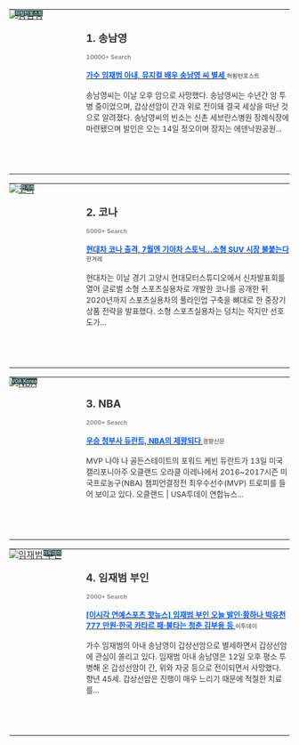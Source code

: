 <table align="center" border="0" cellpadding="0" cellspacing="1" class="txc-layout-wz" width="100%">            <tbody>                <tr>                    <td class="txc-layout-image" style="height: 154px;display: inherit;" valign="top" width="202">                        <div style="margin: 0px;padding: 0px;border: 0px;line-height: 1.3;display: inline-block;vertical-align: top;width: 100px;box-sizing: content-box;">                            <a href="http://www.huffingtonpost.kr/2017/06/12/story_n_17053432.html" rel="nofollow" style="text-decoration: underline;color: rgb(51, 51, 51) !important;display: inline-block;vertical-align: middle;box-sizing: content-box !important;" target="_blank" title="http://www.huffingtonpost.kr/2017/06/12/story_n_17053432.html">                            <div style="margin: 0px;padding: 0px;border: 0px;line-height: 1.3;position: relative;box-sizing: content-box !important;">                                <img alt="송남영" src="//t1.gstatic.com/images?q=tbn:ANd9GcSY5Uln0NUes3WZLDBwRZaOLNQ1dnS6rlUe8WZQVIMVN7oaK4m-wvP1qeHiUvUsbsBya1GD7MIf" style="margin: 0px auto;padding: 0px;border: none;line-height: 1.3;display: block;box-sizing: content-box !important;">                                <div>                                    <span style="background-color: darkslategrey;color: rgb(255, 255, 255);display: block;font-size: 9px;margin-top: -20px;text-align: right;bottom: `0px;position: absolute;right: 0px;box-sizing: content-box !important;">                                    허핑턴포스트</span>                                </div>                            </div></a>                        </div>                    </td>                    <td class="txc-layout-blank" style="width: 22px;height: 154px;display: table-cell;" width="19">                        <a href="http://www.huffingtonpost.kr/2017/06/12/story_n_17053432.html" rel="nofollow" style="text-decoration: underline; line-height: 16.9px; display: inline-block; vertical-align: middle; color: rgb(51, 51, 51) !important; box-sizing: content-box !important;" target="_blank" title="http://www.huffingtonpost.kr/2017/06/12/story_n_17053432.html"><br /></a>                    </td>                    <td class="txc-layout-list" style="width: 2px; height: 154px; display: inline;" valign="top" width="302">                        <p><span style="font-size: 14pt; color: rgb(53, 53, 53);"><b>1. 송남영</b></span></p>                        <p><span style="font-size: 8pt; color: rgb(234, 234, 234);"><b><span style="color: rgb(140, 140, 140);">10000+ Search</span></b></span></p>                        <p><font color="#353535"><span style="font-size: 10.6667px;"><b><span style="font-size: 10pt;"><a class="tx-link" href="http://www.huffingtonpost.kr/2017/06/12/story_n_17053432.html" target="_blank"><span style="color: rgb(0, 85, 255);">가수 임재범 아내, 뮤지컬 배우 송남영 씨 별세 </span></a></span></b> <span style="font-size: 8pt;">허핑턴포스트</span></span></font></p>                        <p><font color="#353535"><span style="font-size: 13.6667px;">송남영씨는 이날 오후 암으로 사망했다. 송남영씨는 수년간 암 투병 중이었으며, 갑상선암이 간과 위로 전이돼 결국 세상을 떠난 것으로 알려졌다. 송남영씨의 빈소는 신촌 세브란스병원 장례식장에 마련됐으며 발인은 오는 14일 정오이며 장지는 에덴낙원공원...</span></font></p>                        <p><br /></p>                    </td>                </tr>            </tbody>        </table><table align="center" border="0" cellpadding="0" cellspacing="1" class="txc-layout-wz" width="100%">            <tbody>                <tr>                    <td class="txc-layout-image" style="height: 154px;display: inherit;" valign="top" width="202">                        <div style="margin: 0px;padding: 0px;border: 0px;line-height: 1.3;display: inline-block;vertical-align: top;width: 100px;box-sizing: content-box;">                            <a href="http://www.hani.co.kr/arti/economy/car/798576.html" rel="nofollow" style="text-decoration: underline;color: rgb(51, 51, 51) !important;display: inline-block;vertical-align: middle;box-sizing: content-box !important;" target="_blank" title="http://www.hani.co.kr/arti/economy/car/798576.html">                            <div style="margin: 0px;padding: 0px;border: 0px;line-height: 1.3;position: relative;box-sizing: content-box !important;">                                <img alt="코나" src="//t1.gstatic.com/images?q=tbn:ANd9GcTqP-ZQ_6c708Y19-9atR3lUH0JeHssD4eLNAo9ILx4U1Vg7zjXjaxXXEdOkEyHPM-Z9ka8XHQW" style="margin: 0px auto;padding: 0px;border: none;line-height: 1.3;display: block;box-sizing: content-box !important;">                                <div>                                    <span style="background-color: darkslategrey;color: rgb(255, 255, 255);display: block;font-size: 9px;margin-top: -20px;text-align: right;bottom: `0px;position: absolute;right: 0px;box-sizing: content-box !important;">                                    한겨레</span>                                </div>                            </div></a>                        </div>                    </td>                    <td class="txc-layout-blank" style="width: 22px;height: 154px;display: table-cell;" width="19">                        <a href="http://www.hani.co.kr/arti/economy/car/798576.html" rel="nofollow" style="text-decoration: underline; line-height: 16.9px; display: inline-block; vertical-align: middle; color: rgb(51, 51, 51) !important; box-sizing: content-box !important;" target="_blank" title="http://www.hani.co.kr/arti/economy/car/798576.html"><br /></a>                    </td>                    <td class="txc-layout-list" style="width: 2px; height: 154px; display: inline;" valign="top" width="302">                        <p><span style="font-size: 14pt; color: rgb(53, 53, 53);"><b>2. 코나</b></span></p>                        <p><span style="font-size: 8pt; color: rgb(234, 234, 234);"><b><span style="color: rgb(140, 140, 140);">5000+ Search</span></b></span></p>                        <p><font color="#353535"><span style="font-size: 10.6667px;"><b><span style="font-size: 10pt;"><a class="tx-link" href="http://www.hani.co.kr/arti/economy/car/798576.html" target="_blank"><span style="color: rgb(0, 85, 255);">현대차 코나 출격, 7월엔 기아차 스토닉…소형 SUV 시장 불붙는다 </span></a></span></b> <span style="font-size: 8pt;">한겨레</span></span></font></p>                        <p><font color="#353535"><span style="font-size: 13.6667px;">현대차는 이날 경기 고양시 현대모터스튜디오에서 신차발표회를 열어 글로벌 소형 스포츠실용차로 개발한 코나를 공개한 뒤 2020년까지 스포츠실용차의 풀라인업 구축을 뼈대로 한 중장기 상품 전략을 발표했다. 소형 스포츠실용차는 덩치는 작지만 선호도가...</span></font></p>                        <p><br /></p>                    </td>                </tr>            </tbody>        </table><table align="center" border="0" cellpadding="0" cellspacing="1" class="txc-layout-wz" width="100%">            <tbody>                <tr>                    <td class="txc-layout-image" style="height: 154px;display: inherit;" valign="top" width="202">                        <div style="margin: 0px;padding: 0px;border: 0px;line-height: 1.3;display: inline-block;vertical-align: top;width: 100px;box-sizing: content-box;">                            <a href="https://www.voakorea.com/a/3898509.html" rel="nofollow" style="text-decoration: underline;color: rgb(51, 51, 51) !important;display: inline-block;vertical-align: middle;box-sizing: content-box !important;" target="_blank" title="https://www.voakorea.com/a/3898509.html">                            <div style="margin: 0px;padding: 0px;border: 0px;line-height: 1.3;position: relative;box-sizing: content-box !important;">                                <img alt="NBA" src="//t0.gstatic.com/images?q=tbn:ANd9GcTa3ZP2G3_xld2Vgl0XGCdBZkAKd55leypEdVKOSw3u5OpQ4I1ko7o31s40emjnugU9EY3eY4mT" style="margin: 0px auto;padding: 0px;border: none;line-height: 1.3;display: block;box-sizing: content-box !important;">                                <div>                                    <span style="background-color: darkslategrey;color: rgb(255, 255, 255);display: block;font-size: 9px;margin-top: -20px;text-align: right;bottom: `0px;position: absolute;right: 0px;box-sizing: content-box !important;">                                    VOA Korea</span>                                </div>                            </div></a>                        </div>                    </td>                    <td class="txc-layout-blank" style="width: 22px;height: 154px;display: table-cell;" width="19">                        <a href="https://www.voakorea.com/a/3898509.html" rel="nofollow" style="text-decoration: underline; line-height: 16.9px; display: inline-block; vertical-align: middle; color: rgb(51, 51, 51) !important; box-sizing: content-box !important;" target="_blank" title="https://www.voakorea.com/a/3898509.html"><br /></a>                    </td>                    <td class="txc-layout-list" style="width: 2px; height: 154px; display: inline;" valign="top" width="302">                        <p><span style="font-size: 14pt; color: rgb(53, 53, 53);"><b>3. NBA</b></span></p>                        <p><span style="font-size: 8pt; color: rgb(234, 234, 234);"><b><span style="color: rgb(140, 140, 140);">2000+ Search</span></b></span></p>                        <p><font color="#353535"><span style="font-size: 10.6667px;"><b><span style="font-size: 10pt;"><a class="tx-link" href="http://news.khan.co.kr/kh_news/khan_art_view.html?artid=201706132114015&code=980300" target="_blank"><span style="color: rgb(0, 85, 255);">우승 청부사 듀란트, NBA의 제왕되다 </span></a></span></b> <span style="font-size: 8pt;">경향신문</span></span></font></p>                        <p><font color="#353535"><span style="font-size: 13.6667px;">MVP 나야 나 골든스테이트의 포워드 케빈 듀란트가 13일 미국 캘리포니아주 오클랜드 오라클 아레나에서 2016~2017시즌 미국프로농구(NBA) 챔피언결정전 최우수선수(MVP) 트로피를 들어 보이고 있다. 오클랜드 | USA투데이 연합뉴스...</span></font></p>                        <p><br /></p>                    </td>                </tr>            </tbody>        </table><table align="center" border="0" cellpadding="0" cellspacing="1" class="txc-layout-wz" width="100%">            <tbody>                <tr>                    <td class="txc-layout-image" style="height: 154px;display: inherit;" valign="top" width="202">                        <div style="margin: 0px;padding: 0px;border: 0px;line-height: 1.3;display: inline-block;vertical-align: top;width: 100px;box-sizing: content-box;">                            <a href="http://www.etoday.co.kr/news/section/newsview.php?idxno=1502405" rel="nofollow" style="text-decoration: underline;color: rgb(51, 51, 51) !important;display: inline-block;vertical-align: middle;box-sizing: content-box !important;" target="_blank" title="http://www.etoday.co.kr/news/section/newsview.php?idxno=1502405">                            <div style="margin: 0px;padding: 0px;border: 0px;line-height: 1.3;position: relative;box-sizing: content-box !important;">                                <img alt="임재범 부인" src="//t1.gstatic.com/images?q=tbn:ANd9GcQ6TeBDbLmcsdHVu3NwCBwOOGjkvC91hYHkDw689QSYOtzzHLb47JQFyH06EePDU7D1613BLW3n" style="margin: 0px auto;padding: 0px;border: none;line-height: 1.3;display: block;box-sizing: content-box !important;">                                <div>                                    <span style="background-color: darkslategrey;color: rgb(255, 255, 255);display: block;font-size: 9px;margin-top: -20px;text-align: right;bottom: `0px;position: absolute;right: 0px;box-sizing: content-box !important;">                                    이투데이</span>                                </div>                            </div></a>                        </div>                    </td>                    <td class="txc-layout-blank" style="width: 22px;height: 154px;display: table-cell;" width="19">                        <a href="http://www.etoday.co.kr/news/section/newsview.php?idxno=1502405" rel="nofollow" style="text-decoration: underline; line-height: 16.9px; display: inline-block; vertical-align: middle; color: rgb(51, 51, 51) !important; box-sizing: content-box !important;" target="_blank" title="http://www.etoday.co.kr/news/section/newsview.php?idxno=1502405"><br /></a>                    </td>                    <td class="txc-layout-list" style="width: 2px; height: 154px; display: inline;" valign="top" width="302">                        <p><span style="font-size: 14pt; color: rgb(53, 53, 53);"><b>4. 임재범 부인</b></span></p>                        <p><span style="font-size: 8pt; color: rgb(234, 234, 234);"><b><span style="color: rgb(140, 140, 140);">2000+ Search</span></b></span></p>                        <p><font color="#353535"><span style="font-size: 10.6667px;"><b><span style="font-size: 10pt;"><a class="tx-link" href="http://www.etoday.co.kr/news/section/newsview.php?idxno=1502405" target="_blank"><span style="color: rgb(0, 85, 255);">[이시각 연예스포츠 핫뉴스] 임재범 부인 오늘 발인·황하나 박유천 777 만원·한국 카타르 패·불타는 청춘 김부용 등 </span></a></span></b> <span style="font-size: 8pt;">이투데이</span></span></font></p>                        <p><font color="#353535"><span style="font-size: 13.6667px;">가수 임재범의 아내 송남영이 갑상선암으로 별세하면서 갑상선암에 관심이 쏠리고 있다. 임재범 아내 송남영은 12일 오후 평소 투병해 온 갑성선암이 간, 위와 자궁 등으로 전이되면서 사망했다. 향년 45세. 갑상선암은 진행이 매우 느리기 때문에 적절한 치료를...</span></font></p>                        <p><br /></p>                    </td>                </tr>            </tbody>        </table>
